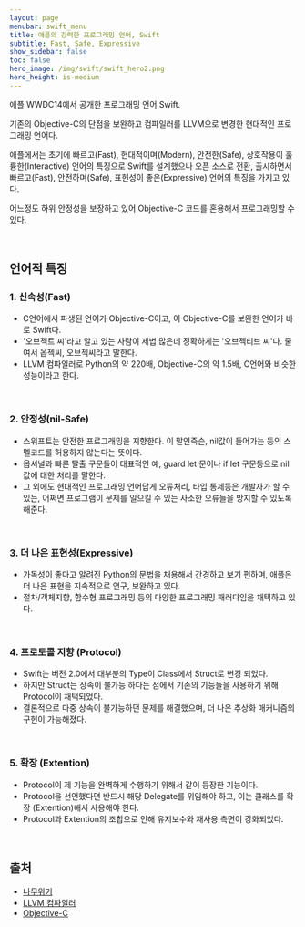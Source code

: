 ```yaml
---
layout: page
menubar: swift_menu
title: 애플의 강력한 프로그래밍 언어, Swift
subtitle: Fast, Safe, Expressive
show_sidebar: false
toc: false
hero_image: /img/swift/swift_hero2.png
hero_height: is-medium
---
```


애플 WWDC14에서 공개한 프로그래밍 언어 Swift.

기존의 Objective-C의 단점을 보완하고 컴파일러를 LLVM으로 변경한 현대적인 프로그래밍 언어다.

애플에서는 초기에 빠르고(Fast), 현대적이며(Modern), 안전한(Safe), 상호작용이 훌륭한(Interactive) 언어의 특징으로 Swift를 설계했으나 오픈 소스로 전환, 출시하면서 빠르고(Fast), 안전하며(Safe), 표현성이 좋은(Expressive) 언어의 특징을 가지고 있다.

어느정도 하위 안정성을 보장하고 있어 Objective-C 코드를 혼용해서 프로그래밍할 수 있다.

<br/>

## 언어적 특징

### 1. 신속성(Fast)

- C언어에서 파생된 언어가 Objective-C이고, 이 Objective-C를 보완한 언어가 바로 Swift다.
- '오브젝트 씨'라고 알고 있는 사람이 제법 많은데 정확하게는 '오브젝티브 씨'다. 줄여서 옵젝씨, 오브젝씨라고 말한다.
- LLVM 컴파일러로 Python의 약 220배, Objective-C의 약 1.5배, C언어와 비슷한 성능이라고 한다.

<br/>

### 2. 안정성(nil-Safe)

- 스위프트는 안전한 프로그래밍을 지향한다. 이 말인즉슨, nil값이 들어가는 등의 스멜코드를 허용하지 않는다는 뜻이다.
- 옵셔널과 빠른 탈출 구문들이 대표적인 예, guard let 문이나 if let 구문등으로 nil값에 대한 처리를 말한다.
- 그 외에도 현대적인 프로그래밍 언어답게 오류처리, 타입 통제등은 개발자가 할 수 있는, 어쩌면 프로그램이 문제를 일으킬 수 있는 사소한 오류들을 방지할 수 있도록 해준다.

<br/>

### 3. 더 나은 표현성(Expressive)

- 가독성이 좋다고 알려진 Python의 문법을 채용해서 간경하고 보기 편하며, 애플은 더 나은 표현을 지속적으로 연구, 보완하고 있다.
- 절차/객체지향, 함수형 프로그래밍 등의 다양한 프로그래밍 패러다임을 채택하고 있다.

<br/>

### 4. 프로토콜 지향 (Protocol)
- Swift는 버전 2.0에서 대부분의 Type이 Class에서 Struct로 변경 되었다.
- 하지만 Struct는 상속이 불가능 하다는 점에서 기존의 기능들을 사용하기 위해 Protocol이 채택되었다.
- 결론적으로 다중 상속이 불가능하던 문제를 해결했으며, 더 나은 추상화 매커니즘의 구현이 가능해졌다.
 
<br/>

### 5. 확장 (Extention)
- Protocol이 제 기능을 완벽하게 수행하기 위해서 같이 등장한 기능이다.
- Protocol을 선언했다면 반드시 해당 Delegate를 위임해야 하고, 이는 클래스를 확장 (Extention)해서 사용해야 한다.
- Protocol과 Extention의 조합으로 인해 유지보수와 재사용 측면이 강화되었다.

<br/>

## 출처
- [나무위키](https://namu.wiki/w/Swift)
- [LLVM 컴파일러](https://namu.wiki/w/LLVM)
- [Objective-C](https://namu.wiki/w/Objective-C)